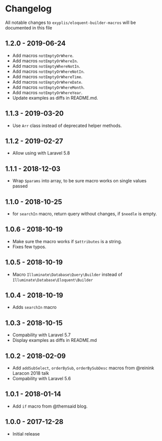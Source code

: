 # Changelog

All notable changes to `exyplis/eloquent-builder-macros` will be documented in this file

## 1.2.0 - 2019-06-24

-   Add macros `notEmptyOrWhere`.
-   Add macros `notEmptyOrWhereIn`.
-   Add macros `notEmptyWhereNotIn`.
-   Add macros `notEmptyOrWhereNotIn`.
-   Add macros `notEmptyOrWhereTime`.
-   Add macros `notEmptyOrWhereDate`.
-   Add macros `notEmptyOrWhereMonth`.
-   Add macros `notEmptyOrWhereYear`.
-   Update examples as diffs in README.md.

## 1.1.3 - 2019-03-20

-   Use `Arr` class instead of deprecated helper methods.

## 1.1.2 - 2019-02-27

-   Allow using with Laravel 5.8

## 1.1.1 - 2018-12-03

-   Wrap `$params` into array, to be sure macro works on single values passed

## 1.1.0 - 2018-10-25

-   for `searchIn` macro, return query without changes, if `$needle` is empty.

## 1.0.6 - 2018-10-19

-   Make sure the macro works if `$attributes` is a string.
-   Fixes few typos.

## 1.0.5 - 2018-10-19

-   Macro `Illuminate\Database\Query\Builder` instead of `Illuminate\Database\Eloquent\Builder`

## 1.0.4 - 2018-10-19

-   Adds `searchIn` macro

## 1.0.3 - 2018-10-15

-   Compability with Laravel 5.7
-   Display examples as diffs in README.md

## 1.0.2 - 2018-02-09

-   Add `addSubSelect`, `orderBySub`, `orderBySubDesc` macros from @reinink Laracon 2018 talk
-   Compability with Laravel 5.6

## 1.0.1 - 2018-01-14

-   Add `if` macro from @themsaid blog.

## 1.0.0 - 2017-12-28

-   Initial release
